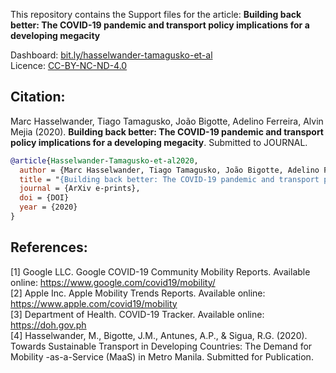 This repository contains the Support files for the article: **Building back better: The COVID-19 pandemic and transport policy implications for a developing megacity**

Dashboard: [bit.ly/hasselwander-tamagusko-et-al](https://bit.ly/hasselwander-tamagusko-et-al)  
Licence: [CC-BY-NC-ND-4.0](https://creativecommons.org/licenses/by-nc-nd/4.0/)
<!-- Paper: [https://arxiv.org/LINK](https://arxiv.org/LINK) -->

## Citation:
Marc Hasselwander, Tiago Tamagusko, João Bigotte, Adelino Ferreira, Alvin Mejia (2020). **Building back better: The COVID-19 pandemic and transport policy implications for a developing megacity**. Submitted to JOURNAL.
```bibtex
@article{Hasselwander-Tamagusko-et-al2020,
  author = {Marc Hasselwander, Tiago Tamagusko, João Bigotte, Adelino Ferreira, Alvin Mejia},
  title = "{Building back better: The COVID-19 pandemic and transport poli-cy implications for a developing megacity}",
  journal = {ArXiv e-prints},
  doi = {DOI}
  year = {2020}
}
```
## References:
[1] Google LLC. Google COVID-19 Community Mobility Reports. Available online: https://www.google.com/covid19/mobility/  
[2] Apple Inc. Apple Mobility Trends Reports. Available online: https://www.apple.com/covid19/mobility  
[3] Department of Health. COVID-19 Tracker. Available online: https://doh.gov.ph  
[4] Hasselwander, M., Bigotte, J.M., Antunes, A.P., & Sigua, R.G. (2020). Towards Sustainable Transport in Developing Countries: The Demand for Mobility -as-a-Service (MaaS) in Metro Manila. Submitted for Publication.  
